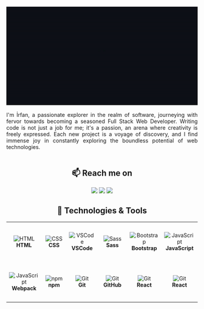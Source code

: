 <p align="center">
  <img src="https://raw.githubusercontent.com/irfansubasi/irfansubasi/main/hello.gif">
</p>
<div align="justify">
I'm İrfan, a passionate explorer in the realm of software, journeying with fervor towards becoming a seasoned Full Stack Web Developer. Writing code is not just a job for me; it's a passion, an arena where creativity is freely expressed. Each new project is a voyage of discovery, and I find immense joy in constantly exploring the boundless potential of web technologies.
</div>
<br>


<h2  align="center">📫 Reach me on</h2>
<p align="center">
  <a target="_blank" href="mailto:irfannsubasi@gmail.com"><img src="https://img.shields.io/badge/Gmail-D14836?style=for-the-badge&logo=gmail&logoColor=white" height=25></a>
  <a target="_blank" href="https://www.linkedin.com/in/irfansubasi/"><img src="https://img.shields.io/badge/LinkedIn-0077B5?style=for-the-badge&logo=linkedin&logoColor=white" height=25 /></a>
  <a target="_blank" href="https://www.instagram.com/irfansubasii/"><img src="https://img.shields.io/badge/Instagram-E4405F?style=for-the-badge&logo=instagram&logoColor=white" height=25></a>
</p>
<h2  align="center">🔧 Technologies & Tools</h2>

<div align="center">
  <table>
    <tr>
      <td align="center" height="100" width="100"><img width="50" src="https://user-images.githubusercontent.com/25181517/192158954-f88b5814-d510-4564-b285-dff7d6400dad.png" alt="HTML"/><br><strong>HTML</strong></td>
      <td align="center" height="100" width="100"><img width="50" src="https://user-images.githubusercontent.com/25181517/183898674-75a4a1b1-f960-4ea9-abcb-637170a00a75.png" alt="CSS"/><br><strong>CSS</strong></td>
      <td align="center" height="100" width="100"><img width="50" src="https://user-images.githubusercontent.com/25181517/192108891-d86b6220-e232-423a-bf5f-90903e6887c3.png" alt="VSCode"/><br><strong>VSCode</strong></td>
      <td align="center" height="100" width="100"><img width="50" src="https://user-images.githubusercontent.com/25181517/192158956-48192682-23d5-4bfc-9dfb-6511ade346bc.png" alt="Sass"/><br><strong>Sass</strong></td>
      <td align="center" height="100" width="100"><img width="50" src="https://user-images.githubusercontent.com/25181517/183898054-b3d693d4-dafb-4808-a509-bab54cf5de34.png" alt="Bootstrap"/><br><strong>Bootstrap</strong></td>
      <td align="center" height="100" width="100"><img width="50" src="https://user-images.githubusercontent.com/25181517/117447155-6a868a00-af3d-11eb-9cfe-245df15c9f3f.png" alt="JavaScript"/><br><strong>JavaScript</strong></td>
    </tr>
    <tr>
      <td align="center" height="100" width="100"><img width="50" src="https://user-images.githubusercontent.com/25181517/187955008-981340e6-b4cc-441b-80cf-7a5e94d29e7e.png" alt="JavaScript"/><br><strong>Webpack</strong></td>
      <td align="center" height="100" width="100"><img width="50" src="https://user-images.githubusercontent.com/25181517/121401671-49102800-c959-11eb-9f6f-74d49a5e1774.png" alt="npm"/><br><strong>npm</strong></td>
      <td align="center" height="100" width="100"><img width="50" src="https://user-images.githubusercontent.com/25181517/192108372-f71d70ac-7ae6-4c0d-8395-51d8870c2ef0.png" alt="Git"/><br><strong>Git</strong></td>
      <td align="center" height="100" width="100"><img width="50" src="https://user-images.githubusercontent.com/25181517/192108374-8da61ba1-99ec-41d7-80b8-fb2f7c0a4948.png" alt="Git"/><br><strong>GitHub</strong></td>
      <td align="center" height="100" width="100"><img width="50" src="https://user-images.githubusercontent.com/25181517/183897015-94a058a6-b86e-4e42-a37f-bf92061753e5.png" alt="Git"/><br><strong>React</strong></td>
      <td align="center" height="100" width="100"><img width="50" src="https://github-production-user-asset-6210df.s3.amazonaws.com/62091613/261395532-b40892ef-efb8-4b0e-a6b5-d1cfc2f3fc35.png" alt="Git"/><br><strong>React</strong></td>
    </tr>
  </table>
</div>

